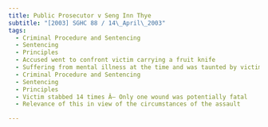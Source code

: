 ```yaml
---
title: Public Prosecutor v Seng Inn Thye 
subtitle: "[2003] SGHC 88 / 14\_April\_2003"
tags:
  - Criminal Procedure and Sentencing
  - Sentencing
  - Principles
  - Accused went to confront victim carrying a fruit knife
  - Suffering from mental illness at the time and was taunted by victim
  - Criminal Procedure and Sentencing
  - Sentencing
  - Principles
  - Victim stabbed 14 times Â– Only one wound was potentially fatal
  - Relevance of this in view of the circumstances of the assault

---
```


